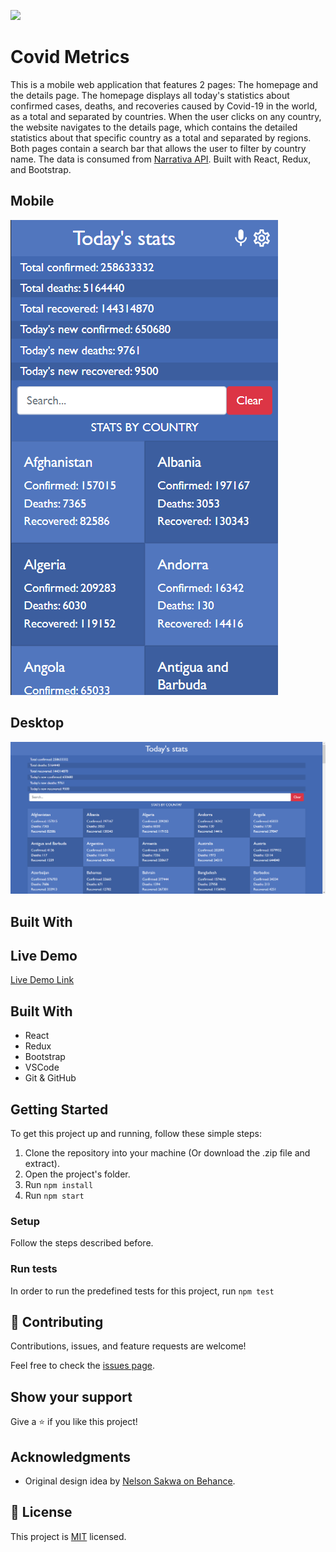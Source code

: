 ![](https://img.shields.io/badge/Microverse-blueviolet)

# Covid Metrics

This is a mobile web application that features 2 pages: The homepage and the details page. The homepage displays all today's statistics about confirmed cases, deaths, and recoveries caused by Covid-19 in the world, as a total and separated by countries. When the user clicks on any country, the website navigates to the details page, which contains the detailed statistics about that specific country as a total and separated by regions. Both pages contain a search bar that allows the user to filter by country name. The data is consumed from [Narrativa API](https://covid19tracking.narrativa.com/index_en.html). Built with React, Redux, and Bootstrap.

## Mobile

![screenshot](./app_screenshot.png)

## Desktop

![screenshot](./app_screenshot-2.png)

## Built With

## Live Demo

[Live Demo Link](https://dicodiaz-covid-metrics.netlify.app)

## Built With

- React
- Redux
- Bootstrap
- VSCode
- Git & GitHub

## Getting Started

To get this project up and running, follow these simple steps:

1. Clone the repository into your machine (Or download the .zip file and extract).
2. Open the project's folder.
3. Run `npm install`
4. Run `npm start`

### Setup

Follow the steps described before.

### Run tests

In order to run the predefined tests for this project, run `npm test`


## 🤝 Contributing

Contributions, issues, and feature requests are welcome!

Feel free to check the [issues page](../../issues/).

## Show your support

Give a ⭐️ if you like this project!

## Acknowledgments

- Original design idea by [Nelson Sakwa on Behance](https://www.behance.net/sakwadesignstudio).

## 📝 License

This project is [MIT](./MIT.md) licensed.
